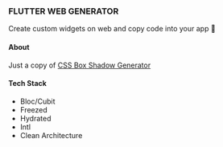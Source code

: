 ### FLUTTER WEB GENERATOR

Create custom widgets on web and copy code into your app 🚀

#### About

Just a copy of [CSS Box Shadow Generator](https://cssgenerator.pl/box-shadow-generator)

#### Tech Stack
- Bloc/Cubit
- Freezed
- Hydrated
- Intl
- Clean Architecture
